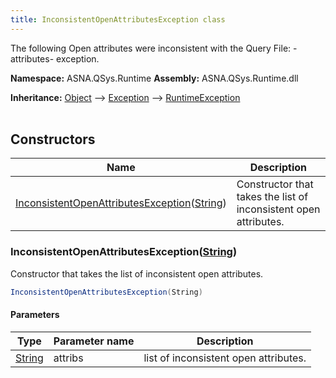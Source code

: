 ```yaml
---
title: InconsistentOpenAttributesException class
---
```


The following Open attributes were inconsistent with the Query File: -attributes- exception.

**Namespace:** ASNA.QSys.Runtime
**Assembly:** ASNA.QSys.Runtime.dll

**Inheritance:** [Object](https://docs.microsoft.com/en-us/dotnet/api/system.object) --> [Exception](https://docs.microsoft.com/en-us/dotnet/api/system.exception) --> [RuntimeException](/reference/runtime/qsys-runtime/runtime-exception.html)
<br>
<br>

## Constructors

| Name | Description |
| --- | --- |
| [InconsistentOpenAttributesException](#inconsistentopenattributesexceptionstring)([String](https://docs.microsoft.com/en-us/dotnet/api/system.string)) | Constructor that takes the list of inconsistent open attributes.

### InconsistentOpenAttributesException([String](https://docs.microsoft.com/en-us/dotnet/api/system.string))

Constructor that takes the list of inconsistent open attributes.

```cs
InconsistentOpenAttributesException(String)
```

#### Parameters

| Type | Parameter name | Description
| --- | --- | ---
| [String](https://docs.microsoft.com/en-us/dotnet/api/system.string) | attribs | list of inconsistent open attributes.
